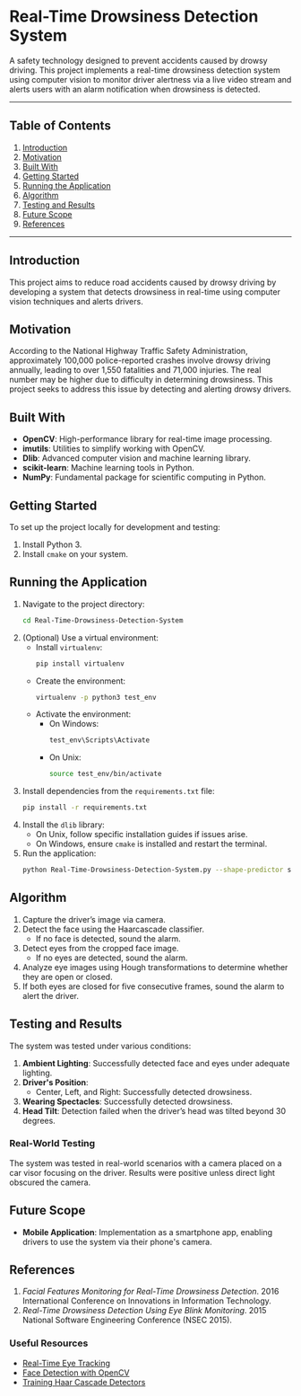 
# Real-Time Drowsiness Detection System

A safety technology designed to prevent accidents caused by drowsy driving. This project implements a real-time drowsiness detection system using computer vision to monitor driver alertness via a live video stream and alerts users with an alarm notification when drowsiness is detected.

---

## Table of Contents

1. [Introduction](#introduction)
2. [Motivation](#motivation)
3. [Built With](#built-with)
4. [Getting Started](#getting-started)
5. [Running the Application](#running-the-application)
6. [Algorithm](#algorithm)
7. [Testing and Results](#testing-and-results)
8. [Future Scope](#future-scope)
9. [References](#references)

---

## Introduction

This project aims to reduce road accidents caused by drowsy driving by developing a system that detects drowsiness in real-time using computer vision techniques and alerts drivers.

## Motivation

According to the National Highway Traffic Safety Administration, approximately 100,000 police-reported crashes involve drowsy driving annually, leading to over 1,550 fatalities and 71,000 injuries. The real number may be higher due to difficulty in determining drowsiness. This project seeks to address this issue by detecting and alerting drowsy drivers.

## Built With

- **OpenCV**: High-performance library for real-time image processing.
- **imutils**: Utilities to simplify working with OpenCV.
- **Dlib**: Advanced computer vision and machine learning library.
- **scikit-learn**: Machine learning tools in Python.
- **NumPy**: Fundamental package for scientific computing in Python.

## Getting Started

To set up the project locally for development and testing:

1. Install Python 3.
2. Install `cmake` on your system.

## Running the Application

1. Navigate to the project directory:
    ```bash
    cd Real-Time-Drowsiness-Detection-System
    ```
2. (Optional) Use a virtual environment:
    - Install `virtualenv`:
      ```bash
      pip install virtualenv
      ```
    - Create the environment:
      ```bash
      virtualenv -p python3 test_env
      ```
    - Activate the environment:
      - On Windows:
        ```bash
        test_env\Scripts\Activate
        ```
      - On Unix:
        ```bash
        source test_env/bin/activate
        ```
3. Install dependencies from the `requirements.txt` file:
    ```bash
    pip install -r requirements.txt
    ```
4. Install the `dlib` library:
    - On Unix, follow specific installation guides if issues arise.
    - On Windows, ensure `cmake` is installed and restart the terminal.
5. Run the application:
    ```bash
    python Real-Time-Drowsiness-Detection-System.py --shape-predictor shape_predictor_68_face_landmarks.dat --alarm Alert.wav
    ```

## Algorithm

1. Capture the driver’s image via camera.
2. Detect the face using the Haarcascade classifier.
    - If no face is detected, sound the alarm.
3. Detect eyes from the cropped face image.
    - If no eyes are detected, sound the alarm.
4. Analyze eye images using Hough transformations to determine whether they are open or closed.
5. If both eyes are closed for five consecutive frames, sound the alarm to alert the driver.

## Testing and Results

The system was tested under various conditions:

1. **Ambient Lighting**: Successfully detected face and eyes under adequate lighting.
2. **Driver's Position**:
    - Center, Left, and Right: Successfully detected drowsiness.
3. **Wearing Spectacles**: Successfully detected drowsiness.
4. **Head Tilt**: Detection failed when the driver’s head was tilted beyond 30 degrees.

### Real-World Testing

The system was tested in real-world scenarios with a camera placed on a car visor focusing on the driver. Results were positive unless direct light obscured the camera.

## Future Scope

- **Mobile Application**: Implementation as a smartphone app, enabling drivers to use the system via their phone's camera.

## References

1. *Facial Features Monitoring for Real-Time Drowsiness Detection*. 2016 International Conference on Innovations in Information Technology.
2. *Real-Time Drowsiness Detection Using Eye Blink Monitoring*. 2015 National Software Engineering Conference (NSEC 2015).

### Useful Resources
- [Real-Time Eye Tracking](https://www.codeproject.com/Articles/26897/TrackEye-Real-Time-Tracking-Of-Human-Eyes)
- [Face Detection with OpenCV](https://docs.opencv.org/3.4/d7/d8b/tutorial_py_face_detection.html)
- [Training Haar Cascade Detectors](https://www.learnopencv.com/training-better-haar-lbp-cascade-eye-detector-opencv/)
